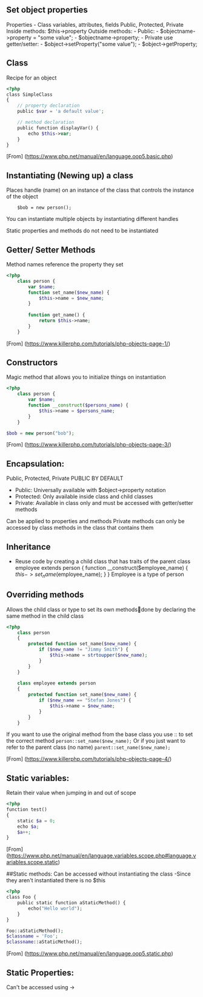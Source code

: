 ## Set object properties
Properties - Class variables, attributes, fields
Public, Protected, Private
Inside methods:  $this->property
Outside methods: 
	- Public:
	   - $objectname->property = "some value";
		- $objectname->property;
	- Private use getter/setter:
		- $object->setProperty("some value");
		- $object->getProperty;

## Class 
Recipe for an object

```php
<?php
class SimpleClass
{
    // property declaration
    public $var = 'a default value';

    // method declaration
    public function displayVar() {
        echo $this->var;
    }
}
```
[From] (https://www.php.net/manual/en/language.oop5.basic.php)


## Instantiating (Newing up) a class
Places handle (name) on an instance of the class that controls the instance of the object
``` 
    $bob = new person(); 
```
You can instantiate multiple objects by instantiating different handles

Static properties and methods do not need to be instantiated

## Getter/ Setter Methods
Method names reference the property they set

```php
<?php 
	class person {
		var $name; 
		function set_name($new_name) { 
			$this->name = $new_name;  
 		}
 
   		function get_name() {
			return $this->name;
		}
	} 
```
[From] (https://www.killerphp.com/tutorials/php-objects-page-1/)

## Constructors
Magic method that allows you to initialize things on instantiation

```php
<?php 		
	class person {
		var $name;
		function __construct($persons_name) {		
			$this->name = $persons_name;		
		}		  
	}

$bob = new person("bob"); 
```

[From] (https://www.killerphp.com/tutorials/php-objects-page-3/)

## Encapsulation: 
Public, Protected, Private
PUBLIC BY DEFAULT
* Public: Universally available with $object->property notation
* Protected: Only available inside class and child classes
* Private: Available in class only and must be accessed with getter/setter methods

Can be applied to properties and methods
Private methods can only be accessed by class methods in the class that contains them

## Inheritance 
- Reuse code by creating a child class that has traits of the parent
class employee extends person 
{
	function __construct($employee_name) {
		$this->set_name($employee_name);
	}
}
Employee is a type of person

## Overriding methods
Allows the child class or type to set its own methodsdone by declaring the same method in the child class

```php
<?php
	class person 
	{
		protected function set_name($new_name) {
			if ($new_name != "Jimmy Smith") {
				$this->name = strtoupper($new_name);
			}
		}
	} 
 
	class employee extends person 
	{
		protected function set_name($new_name) {
			if ($new_name == "Stefan Jones") {
				$this->name = $new_name;
			}
		}
	}
```

If you want to use the original method from the base class you use :: to set the correct method
	``` person::set_name($new_name); ```
Or if you just want to refer to the parent class (no name)
	``` parent::set_name($new_name); ```
	
[From] (https://www.killerphp.com/tutorials/php-objects-page-4/)


## Static variables:
Retain their value when jumping in and out of scope

```php
<?php
function test()
{
    static $a = 0;
    echo $a;
    $a++;
}
```

[From] (https://www.php.net/manual/en/language.variables.scope.php#language.variables.scope.static)

##Static methods: 
Can be accessed without instantiating the class
	-Since they aren't instantiated there is no $this

```php
<?php
class Foo {
    public static function aStaticMethod() {
        echo("Hello world");
    }
}

Foo::aStaticMethod();
$classname = 'Foo';
$classname::aStaticMethod();
```

[From] (https://www.php.net/manual/en/language.oop5.static.php)

## Static Properties:
Can't be accessed using ->
